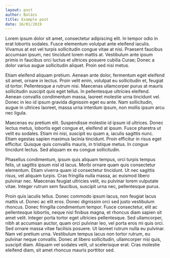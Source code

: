 ```yaml
---
layout: post
author: Balázs
title: Example post
date: 16/01/2019
---
```

Lorem ipsum dolor sit amet, consectetur adipiscing elit. In tempor odio in erat lobortis sodales. Fusce elementum volutpat ante eleifend iaculis. Vivamus at est vel turpis sollicitudin congue vitae at nisi. Praesent faucibus accumsan ipsum, nec tincidunt lorem mattis at. Vestibulum ante ipsum primis in faucibus orci luctus et ultrices posuere cubilia Curae; Donec a dolor varius augue sollicitudin aliquet. Proin sed nisi metus.

Etiam eleifend aliquam pretium. Aenean ante dolor, fermentum eget eleifend sit amet, ornare in lectus. Proin velit enim, volutpat eu sollicitudin et, feugiat id tortor. Pellentesque a rutrum nisi. Maecenas ullamcorper purus at mauris sollicitudin suscipit quis eget tellus. In pellentesque ultricies eleifend. Aenean convallis condimentum massa, laoreet molestie urna tincidunt vel. Donec in leo id ipsum gravida dignissim eget eu ante. Nam sollicitudin, augue in ultrices laoreet, massa urna interdum ipsum, non mollis ipsum arcu nec ligula.

Maecenas eu pretium elit. Suspendisse molestie id ipsum id ultrices. Donec lectus metus, lobortis eget congue et, eleifend at ipsum. Fusce pharetra ut velit eu sodales. Etiam mi nisi, suscipit eu quam a, iaculis sagittis nunc. Etiam egestas sapien maximus lacinia tincidunt. Proin efficitur in risus eget efficitur. Quisque quis convallis mauris, in tristique metus. In congue tincidunt lectus. Sed aliquam ex eu congue sollicitudin.

Phasellus condimentum, ipsum quis aliquam tempus, orci turpis tempus felis, ut sagittis ipsum nisl id lacus. Morbi ornare quam quis consectetur elementum. Etiam viverra quam id consectetur tincidunt. Ut nec sagittis risus, vel aliquam turpis. Cras fringilla nulla massa, ac euismod libero pulvinar nec. Maecenas feugiat ultricies velit, eu pulvinar lorem vulputate vitae. Integer rutrum sem faucibus, suscipit urna nec, pellentesque purus.

Proin quis iaculis tellus. Donec commodo ipsum lacus, non feugiat lacus mattis ut. Donec ac elit eros. Donec dignissim orci sed justo vestibulum rhoncus. Donec fringilla condimentum tempor. Fusce consectetur, elit ac pellentesque lobortis, neque nisl finibus magna, et rhoncus diam sapien sit amet velit. Integer porta tortor eget ultricies pellentesque. Sed ullamcorper, nibh at accumsan auctor, quam orci pulvinar leo, vel porta eros mi quis orci. Sed ornare massa vitae facilisis posuere. Ut laoreet rutrum nulla eu pulvinar. Nam vel pretium urna. Vestibulum tempus lacus non tortor rutrum, eu pulvinar neque convallis. Donec at libero sollicitudin, ullamcorper nisi quis, suscipit diam. Aliquam vel sodales velit, ut scelerisque erat. Cras molestie eleifend diam, sit amet rhoncus mauris porttitor sed.
